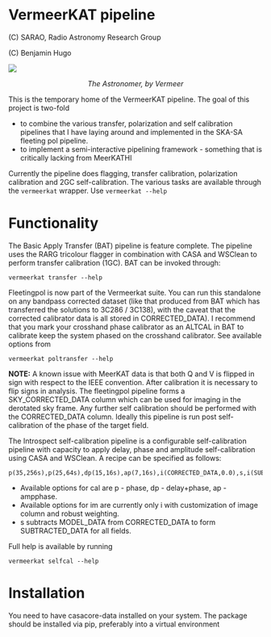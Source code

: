# VermeerKAT pipeline

(C) SARAO, Radio Astronomy Research Group

(C) Benjamin Hugo

![](https://upload.wikimedia.org/wikipedia/commons/0/0e/Johannes_Vermeer_-_The_Astronomer_-_WGA24685.jpg)
<p align="center">
 <i> The Astronomer, by Vermeer </i>
</p>

This is the temporary home of the VermeerKAT pipeline. The goal of this project is two-fold
 - to combine the various transfer, polarization and self calibration pipelines that I have laying around and implemented in the SKA-SA fleeting pol pipeline.
 - to implement a semi-interactive pipelining framework - something that is critically lacking from MeerKATHI

Currently the pipeline does flagging, transfer calibration, polarization calibration and 2GC self-calibration. The various tasks are available through the ```vermeerkat``` wrapper. Use ```vermeerkat --help```

# Functionality
The Basic Apply Transfer (BAT) pipeline is feature complete. The pipeline uses the RARG tricolour flagger in combination with CASA and WSClean to perform transfer calibration (1GC). BAT can be invoked through:
```
vermeerkat transfer --help
```

Fleetingpol is now part of the Vermeerkat suite. You can run this standalone on any bandpass corrected dataset (like that produced from BAT which has transferred the solutions to 3C286 / 3C138), with the caveat that the corrected calibrator data is all stored in CORRECTED_DATA). I recommend that you mark your crosshand phase calibrator as an ALTCAL in BAT to calibrate keep the system phased on the crosshand calibrator. See available options from 
```
vermeerkat poltransfer --help
```

**NOTE:**
A known issue with MeerKAT data is that both Q and V is flipped in sign with respect to the IEEE convention. After calibration it is necessary to flip signs in analysis. The fleetingpol pipeline forms a SKY_CORRECTED_DATA column which can be used for imaging in the derotated sky frame. Any further self calibration should be performed with the CORRECTED_DATA column. Ideally this pipeline is run post self-calibration of the phase of the target field.

The Introspect self-calibration pipeline is a configurable self-calibration pipeline with capacity to apply delay, phase and amplitude self-calibration using CASA and WSClean. A recipe can be specified as follows:
```
p(35,256s),p(25,64s),dp(15,16s),ap(7,16s),i(CORRECTED_DATA,0.0),s,i(SUBTRACTED_DATA,0.0)
```

- Available options for cal are p - phase, dp - delay+phase, ap - ampphase.
- Available options for im are currently only i with customization of image column and robust weighting.
- s subtracts MODEL_DATA from CORRECTED_DATA to form SUBTRACTED_DATA for all fields.

Full help is available by running
```
vermeerkat selfcal --help
```

# Installation
You need to have casacore-data installed on your system. 
The package should be installed via pip, preferably into a virtual environment
